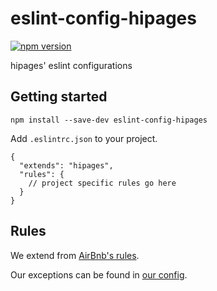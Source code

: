 # eslint-config-hipages

[![npm version](https://badge.fury.io/js/eslint-config-hipages.svg)](https://badge.fury.io/js/eslint-config-hipages)

hipages' eslint configurations

## Getting started

```
npm install --save-dev eslint-config-hipages
```

Add `.eslintrc.json` to your project.

```
{
  "extends": "hipages",
  "rules": {
    // project specific rules go here
  }
}
```

## Rules

We extend from [AirBnb's rules](https://github.com/airbnb/javascript/tree/master/packages/eslint-config-airbnb).

Our exceptions can be found in [our config](https://github.com/hipages/eslint-config-hipages/blob/master/index.js).
